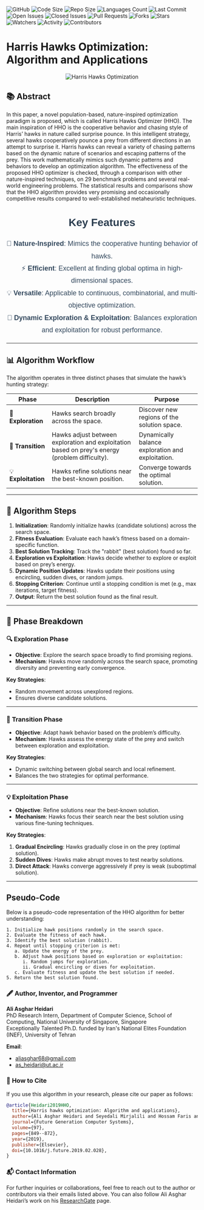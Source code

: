 ![GitHub](https://img.shields.io/github/license/aliasgharheidaricom/Harris-Hawks-Optimization-Algorithm-and-Applications)
![Code Size](https://img.shields.io/github/languages/code-size/aliasgharheidaricom/Harris-Hawks-Optimization-Algorithm-and-Applications)
![Repo Size](https://img.shields.io/github/repo-size/aliasgharheidaricom/Harris-Hawks-Optimization-Algorithm-and-Applications)
![Languages Count](https://img.shields.io/github/languages/count/aliasgharheidaricom/Harris-Hawks-Optimization-Algorithm-and-Applications)
![Last Commit](https://img.shields.io/github/last-commit/aliasgharheidaricom/Harris-Hawks-Optimization-Algorithm-and-Applications)
![Open Issues](https://img.shields.io/github/issues/aliasgharheidaricom/Harris-Hawks-Optimization-Algorithm-and-Applications)
![Closed Issues](https://img.shields.io/github/issues-closed/aliasgharheidaricom/Harris-Hawks-Optimization-Algorithm-and-Applications)
![Pull Requests](https://img.shields.io/github/issues-pr/aliasgharheidaricom/Harris-Hawks-Optimization-Algorithm-and-Applications)
![Forks](https://img.shields.io/github/forks/aliasgharheidaricom/Harris-Hawks-Optimization-Algorithm-and-Applications?style=social)
![Stars](https://img.shields.io/github/stars/aliasgharheidaricom/Harris-Hawks-Optimization-Algorithm-and-Applications?style=social)
![Watchers](https://img.shields.io/github/watchers/aliasgharheidaricom/Harris-Hawks-Optimization-Algorithm-and-Applications?style=social)
![Activity](https://img.shields.io/github/commit-activity/m/aliasgharheidaricom/Harris-Hawks-Optimization-Algorithm-and-Applications)
![Contributors](https://img.shields.io/github/contributors/aliasgharheidaricom/Harris-Hawks-Optimization-Algorithm-and-Applications)

# Harris Hawks Optimization: Algorithm and Applications

<div align="center">
  <img src="https://production-media.paperswithcode.com/methods/Harris_Hawk_OptimizationHHO_JTV1hc3.jpg" alt="Harris Hawks Optimization">
</div>

## 📚 **Abstract**
In this paper, a novel population-based, nature-inspired optimization paradigm is proposed, which is called Harris Hawks Optimizer (HHO). The main inspiration of HHO is the cooperative behavior and chasing style of Harris’ hawks in nature called surprise pounce. In this intelligent strategy, several hawks cooperatively pounce a prey from different directions in an attempt to surprise it. Harris hawks can reveal a variety of chasing patterns based on the dynamic nature of scenarios and escaping patterns of the prey. This work mathematically mimics such dynamic patterns and behaviors to develop an optimization algorithm. The effectiveness of the proposed HHO optimizer is checked, through a comparison with other nature-inspired techniques, on 29 benchmark problems and several real-world engineering problems. The statistical results and comparisons show that the HHO algorithm provides very promising and occasionally competitive results compared to well-established metaheuristic techniques.



<h2 style="font-family: Arial, sans-serif; font-size: 28px; color: #2C3E50; font-weight: bold; text-align: center;">Key Features</h2>
<ul style="font-family: Arial, sans-serif; font-size: 18px; color: #34495E; line-height: 1.8; list-style-type: none; padding-left: 0; text-align: center;">
  <li>🦅 <strong>Nature-Inspired</strong>: Mimics the cooperative hunting behavior of hawks.</li>
  <li>⚡ <strong>Efficient</strong>: Excellent at finding global optima in high-dimensional spaces.</li>
  <li>💡 <strong>Versatile</strong>: Applicable to continuous, combinatorial, and multi-objective optimization.</li>
  <li>🔄 <strong>Dynamic Exploration & Exploitation</strong>: Balances exploration and exploitation for robust performance.</li>
</ul>

---

## 📊 **Algorithm Workflow**

The algorithm operates in three distinct phases that simulate the hawk’s hunting strategy:

| **Phase**          | **Description**                                                                                    | **Purpose**                                      |
|--------------------|----------------------------------------------------------------------------------------------------|--------------------------------------------------|
| 🦅 **Exploration**  | Hawks search broadly across the space.                                                              | Discover new regions of the solution space.      |
| 🔄 **Transition**   | Hawks adjust between exploration and exploitation based on prey's energy (problem difficulty).     | Dynamically balance exploration and exploitation. |
| 💡 **Exploitation** | Hawks refine solutions near the best-known position.                                                | Converge towards the optimal solution.           |

---

## 📝 **Algorithm Steps**

1. **Initialization**: Randomly initialize hawks (candidate solutions) across the search space.
2. **Fitness Evaluation**: Evaluate each hawk’s fitness based on a domain-specific function.
3. **Best Solution Tracking**: Track the "rabbit" (best solution) found so far.
4. **Exploration vs Exploitation**: Hawks decide whether to explore or exploit based on prey’s energy.
5. **Dynamic Position Updates**: Hawks update their positions using encircling, sudden dives, or random jumps.
6. **Stopping Criterion**: Continue until a stopping condition is met (e.g., max iterations, target fitness).
7. **Output**: Return the best solution found as the final result.

---

## 🦅 **Phase Breakdown**

### 🔍 **Exploration Phase**

- **Objective**: Explore the search space broadly to find promising regions.
- **Mechanism**: Hawks move randomly across the search space, promoting diversity and preventing early convergence.

**Key Strategies**:
- Random movement across unexplored regions.
- Ensures diverse candidate solutions.

---

### 🔄 **Transition Phase**

- **Objective**: Adapt hawk behavior based on the problem’s difficulty.
- **Mechanism**: Hawks assess the energy state of the prey and switch between exploration and exploitation.

**Key Strategies**:
- Dynamic switching between global search and local refinement.
- Balances the two strategies for optimal performance.

---

### 💡 **Exploitation Phase**

- **Objective**: Refine solutions near the best-known solution.
- **Mechanism**: Hawks focus their search near the best solution using various fine-tuning techniques.

**Key Strategies**:
1. **Gradual Encircling**: Hawks gradually close in on the prey (optimal solution).
2. **Sudden Dives**: Hawks make abrupt moves to test nearby solutions.
3. **Direct Attack**: Hawks converge aggressively if prey is weak (suboptimal solution).

---

## Pseudo-Code

Below is a pseudo-code representation of the HHO algorithm for better understanding:

```plaintext
1. Initialize hawk positions randomly in the search space.
2. Evaluate the fitness of each hawk.
3. Identify the best solution (rabbit).
4. Repeat until stopping criterion is met:
   a. Update the energy of the prey.
   b. Adjust hawk positions based on exploration or exploitation:
      i. Random jumps for exploration.
      ii. Gradual encircling or dives for exploitation.
   c. Evaluate fitness and update the best solution if needed.
5. Return the best solution found.
```
### 🖋️ **Author, Inventor, and Programmer**

**Ali Asghar Heidari**  
PhD Research Intern, Department of Computer Science, School of Computing, National University of Singapore, Singapore  
Exceptionally Talented Ph.D. funded by Iran's National Elites Foundation (INEF), University of Tehran


**Email**:  
- aliasghar68@gmail.com  
- as_heidari@ut.ac.ir
  
### 📄 **How to Cite**

If you use this algorithm in your research, please cite our paper as follows:

```bibtex
@article{Heidari2019HHO,
  title={Harris hawks optimization: Algorithm and applications},
  author={Ali Asghar Heidari and Seyedali Mirjalili and Hossam Faris and Ibrahim Aljarah and Majdi Mafarja and Huiling Chen},
  journal={Future Generation Computer Systems},
  volume={97},
  pages={849--872},
  year={2019},
  publisher={Elsevier},
  doi={10.1016/j.future.2019.02.028},
}
```
### 📬 **Contact Information**

For further inquiries or collaborations, feel free to reach out to the author or contributors via their emails listed above. You can also follow Ali Asghar Heidari’s work on his [ResearchGate](https://www.researchgate.net/profile/Ali_Asghar_Heidari) page.

